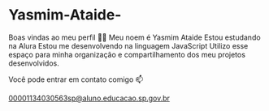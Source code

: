 # Yasmim-Ataide-
Boas vindas ao meu perfil 💙💙
Meu noem é Yasmim Ataide
Estou estudando na Alura
Estou me desenvolvendo na linguagem JavaScript
Utilizo esse espaço para minha organização e compartilhamento dos meu projetos desenvolvidos.

Você pode entrar em contato comigo 📫

00001134030563sp@aluno.educacao.sp.gov.br
